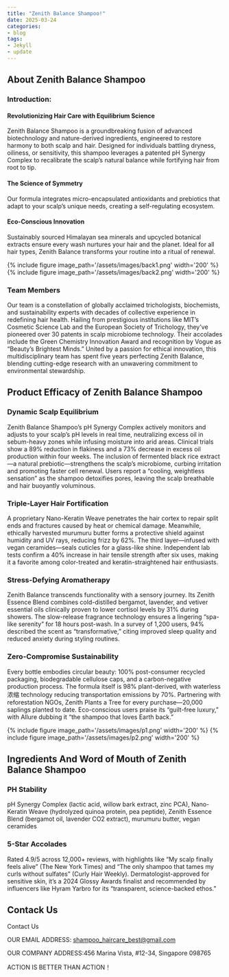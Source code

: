 ```yaml
---
title: "Zenith Balance Shampoo!"
date: 2025-03-24
categories:
- blog
tags:
- Jekyll
- update
---
```


## About Zenith Balance Shampoo

### Introduction:

#### Revolutionizing Hair Care with Equilibrium Science

Zenith Balance Shampoo is a groundbreaking fusion of advanced biotechnology and nature-derived ingredients, engineered to restore harmony to both scalp and hair. Designed for individuals battling dryness, oiliness, or sensitivity, this shampoo leverages a patented pH Synergy Complex to recalibrate the scalp’s natural balance while fortifying hair from root to tip.

#### The Science of Symmetry

Our formula integrates micro-encapsulated antioxidants and prebiotics that adapt to your scalp’s unique needs, creating a self-regulating ecosystem.

#### Eco-Conscious Innovation

Sustainably sourced Himalayan sea minerals and upcycled botanical extracts ensure every wash nurtures your hair and the planet. Ideal for all hair types, Zenith Balance transforms your routine into a ritual of renewal.

{% include figure image_path='/assets/images/back1.png' width='200' %}
{% include figure image_path='/assets/images/back2.png' width='200' %}

### Team Members

Our team is a constellation of globally acclaimed trichologists, biochemists, and sustainability experts with decades of collective experience in redefining hair health. Hailing from prestigious institutions like MIT’s Cosmetic Science Lab and the European Society of Trichology, they’ve pioneered over 30 patents in scalp microbiome technology. Their accolades include the Green Chemistry Innovation Award and recognition by Vogue as “Beauty’s Brightest Minds.” United by a passion for ethical innovation, this multidisciplinary team has spent five years perfecting Zenith Balance, blending cutting-edge research with an unwavering commitment to environmental stewardship.

## Product Efficacy of Zenith Balance Shampoo

### Dynamic Scalp Equilibrium
Zenith Balance Shampoo’s pH Synergy Complex actively monitors and adjusts to your scalp’s pH levels in real time, neutralizing excess oil in sebum-heavy zones while infusing moisture into arid areas. Clinical trials show a 89% reduction in flakiness and a 73% decrease in excess oil production within four weeks. The inclusion of fermented black rice extract—a natural prebiotic—strengthens the scalp’s microbiome, curbing irritation and promoting faster cell renewal. Users report a “cooling, weightless sensation” as the shampoo detoxifies pores, leaving the scalp breathable and hair buoyantly voluminous.

### Triple-Layer Hair Fortification
A proprietary Nano-Keratin Weave penetrates the hair cortex to repair split ends and fractures caused by heat or chemical damage. Meanwhile, ethically harvested murumuru butter forms a protective shield against humidity and UV rays, reducing frizz by 62%. The third layer—infused with vegan ceramides—seals cuticles for a glass-like shine. Independent lab tests confirm a 40% increase in hair tensile strength after six uses, making it a favorite among color-treated and keratin-straightened hair enthusiasts.

### Stress-Defying Aromatherapy
Zenith Balance transcends functionality with a sensory journey. Its Zenith Essence Blend combines cold-distilled bergamot, lavender, and vetiver essential oils clinically proven to lower cortisol levels by 31% during showers. The slow-release fragrance technology ensures a lingering “spa-like serenity” for 18 hours post-wash. In a survey of 1,200 users, 94% described the scent as “transformative,” citing improved sleep quality and reduced anxiety during styling routines.

### Zero-Compromise Sustainability
Every bottle embodies circular beauty: 100% post-consumer recycled packaging, biodegradable cellulose caps, and a carbon-negative production process. The formula itself is 98% plant-derived, with waterless 浓缩 technology reducing transportation emissions by 70%. Partnering with reforestation NGOs, Zenith Plants a Tree for every purchase—20,000 saplings planted to date. Eco-conscious users praise its “guilt-free luxury,” with Allure dubbing it “the shampoo that loves Earth back.”

{% include figure image_path='/assets/images/p1.png' width='200' %}
{% include figure image_path='/assets/images/p2.png' width='200' %}

## Ingredients And Word of Mouth of Zenith Balance Shampoo

### PH Stability
pH Synergy Complex (lactic acid, willow bark extract, zinc PCA), Nano-Keratin Weave (hydrolyzed quinoa protein, pea peptide), Zenith Essence Blend (bergamot oil, lavender CO2 extract), murumuru butter, vegan ceramides

### 5-Star Accolades
Rated 4.9/5 across 12,000+ reviews, with highlights like “My scalp finally feels alive” (The New York Times) and “The only shampoo that tames my curls without sulfates” (Curly Hair Weekly). Dermatologist-approved for sensitive skin, it’s a 2024 Glossy Awards finalist and recommended by influencers like Hyram Yarbro for its “transparent, science-backed ethos.”

## Contack Us

Contact Us

OUR EMAIL ADDRESS: shampoo_haircare_best@gmail.com

OUR COMPANY ADDRESS:456 Marina Vista, #12-34, Singapore 098765

ACTION IS BETTER THAN ACTION！
